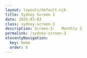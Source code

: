 ```yaml
---
layout: layouts/default.njk
title: Sydney Screen 3
date: 2025-03-03
class: sydney-screen-3
description: Screen-3:   Monthly 3
permalink: /sydney-screen-3
eleventyNavigation:
  key: Home
  order: 0
---
```


